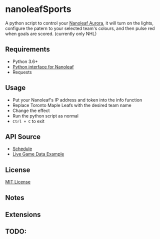 # nanoleafSports
A python script to control your [Nanoleaf Aurora](https\://nanoleaf.me/en/), it will turn on the lights, configure the patern to your selected team's colours, and then pulse red when goals are scored. (currently only NHL)

## Requirements
* Python 3.6+
* [Python interface for Nanoleaf](https://github.com/software-2/nanoleaf)
* Requests 

## Usage
* Put your Nanoleaf's IP address and token into the info function
* Replace Toronto Maple Leafs with the desired team name
* Change the effect
* Run the python script as normal
* `Ctrl + C` to exit

## API Source
* [Schedule](https://statsapi.web.nhl.com/api/v1/schedule)
* [Live Game Data Example](https://statsapi.web.nhl.com/api/v1/game/2018020629/feed/live)


## License
[MIT License](http://opensource.org/licenses/MIT)

## Notes

## Extensions

## TODO:

